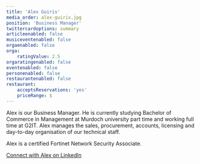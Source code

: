 ```yaml
---
title: 'Alex Guiris'
media_order: alex-guiris.jpg
position: 'Business Manager'
twittercardoptions: summary
articleenabled: false
musiceventenabled: false
orgaenabled: false
orga:
    ratingValue: 2.5
orgaratingenabled: false
eventenabled: false
personenabled: false
restaurantenabled: false
restaurant:
    acceptsReservations: 'yes'
    priceRange: $
---
```


<p>Alex is our Business Manager. He is currently studying Bachelor of Commerce in Management at Murdoch university part time and working full time at G2IT. Alex manages the sales, procurement, accounts, licensing and day-to-day organisation of our technical staff.</p>
<p>Alex is a certified Fortinet Network Security Associate.</p>
<p><a href="https://www.linkedin.com/in/alex-guiris/" target="_blank" rel="noopener">Connect with Alex on LinkedIn</a></p>